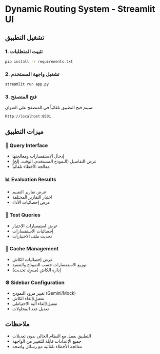 # Dynamic Routing System - Streamlit UI

## تشغيل التطبيق

### 1. تثبيت المتطلبات
```bash
pip install -r requirements.txt
```

### 2. تشغيل واجهة المستخدم
```bash
streamlit run app.py
```

### 3. فتح المتصفح
سيتم فتح التطبيق تلقائياً في المتصفح على العنوان:
```
http://localhost:8501
```

## ميزات التطبيق

### 🎯 Query Interface
- إدخال الاستفسارات ومعالجتها
- عرض التفاصيل (النموذج المستخدم، الوقت، إلخ)
- معالجة الأخطاء تلقائياً

### 📊 Evaluation Results  
- عرض تقارير التقييم
- اختيار التقارير المختلفة
- عرض إحصائيات الأداء

### 🧪 Test Queries
- عرض استفسارات الاختبار
- إحصائيات الاستفسارات
- تحديث ملف الاختبارات

### 💾 Cache Management
- عرض إحصائيات الكاش
- توزيع الاستفسارات حسب النموذج والتعقيد
- إدارة الكاش (مسح، تحديث)

### ⚙️ Sidebar Configuration
- تغيير مزود النموذج (Gemini/Mock)
- تفعيل/إلغاء الكاش
- تفعيل/إلغاء آلية الاحتياطي
- تعديل عدد المحاولات

## ملاحظات
- التطبيق يعمل مع النظام الحالي بدون تعديلات
- جميع الإعدادات قابلة للتغيير من الواجهة
- معالجة الأخطاء تلقائية مع رسائل واضحة

